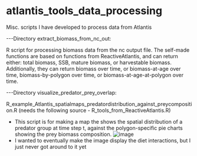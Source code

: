 # atlantis_tools_data_processing
Misc. scripts I have developed to process data from Atlantis

---Directory extract_biomass_from_nc_out:

R script for processing biomass data from the nc output file. The self-made functions are based on functions from ReactiveAtlantis, and can return either: total biomass, SSB, mature biomass, or harvestable biomass. Additionally, they can return biomass over time, or biomass-at-age over time, biomass-by-polygon over time, or biomass-at-age-at-polygon over time. 

---Directory visualize_predator_prey_overlap:

R_example_Atlantis_spatialmaps_predatordistribution_against_preycomposition.R
(needs the following source - R_tools_from_ReactiveAtlantis.R)
- This script is for making a map the shows the spatial distribution of a predator group at time step t, against the polygon-specific pie charts showing the prey biomass composition.
![image](https://github.com/hollyannperryman/atlantis_tools_data_processing/assets/45412684/70c4e114-94fa-468f-9e3a-c2305770b0f0)
- I wanted to eventually make the image display the diet interactions, but I just never got around to it yet
